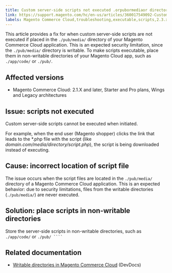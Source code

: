 ```yaml
---
title: Custom server-side scripts not executed .orpubormediaor directory
link: https://support.magento.com/hc/en-us/articles/360017549092-Custom-server-side-scripts-not-executed-pub-media-directory
labels: Magento Commerce Cloud,troubleshooting,executable,scripts,2.3.x,2.2.x,2.1.x,2.4.x
---
```


This article provides a fix for when custom server-side scripts are not executed if placed in the `` ./pub/media/ `` directory of your Magento Commerce Cloud application. This is an expected security limitation, since the `` ./pub/media/ `` directory is writable. To make scripts executable, place them in non-writable directories of your Magento Cloud app, such as `` ./app/code/ `` or `` ./pub/ ``.

## Affected versions

* Magento Commerce Cloud: 2.1.X and later, Starter and Pro plans, Wings and Legacy architectures

## Issue: scripts not executed

Custom server-side scripts cannot be executed when initiated.

For example, when the end user (Magento shopper) clicks the link that leads to the \*.php file with the script (like _domain.com/media/directory/script.php_), the script is being downloaded instead of executing.

## Cause: incorrect location of script file

The issue occurs when the script files are located in the `` ./pub/media/ `` directory of a Magento Commerce Cloud application. This is an expected behavior: due to security limitations, files from the writable directories (`` ./pub/media/ ``) are never executed.

## Solution: place scripts in non-writable directories

Store the server-side scripts in non-writable directories, such as `` ./app/code/ `` or `` ./pub/ ````  ``

## Related documentation

* [Writable directories in Magento Commerce Cloud](https://devdocs.magento.com/guides/v2.3/cloud/project/project-start.html#write-dir) (DevDocs)